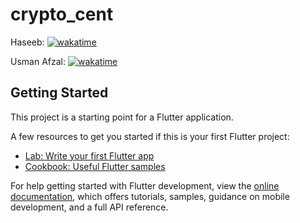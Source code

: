# crypto_cent

Haseeb: <a href="https://wakatime.com/badge/user/a62cfb23-ccbd-4bfc-b190-5dd5c13cd292/project/42871fb9-89ff-42c4-b5d7-5e8a9cbdde09"><img src="https://wakatime.com/badge/user/a62cfb23-ccbd-4bfc-b190-5dd5c13cd292/project/42871fb9-89ff-42c4-b5d7-5e8a9cbdde09.svg" alt="wakatime"></a>

Usman Afzal: <a href="https://wakatime.com/badge/user/9a95afcc-2546-45ea-a4cd-082f5bd4dc04/project/647edda0-be70-4b9f-92dd-8508023c9e4a"><img src="https://wakatime.com/badge/user/9a95afcc-2546-45ea-a4cd-082f5bd4dc04/project/647edda0-be70-4b9f-92dd-8508023c9e4a.svg" alt="wakatime"></a>

## Getting Started

This project is a starting point for a Flutter application.

A few resources to get you started if this is your first Flutter project:

- [Lab: Write your first Flutter app](https://docs.flutter.dev/get-started/codelab)
- [Cookbook: Useful Flutter samples](https://docs.flutter.dev/cookbook)

For help getting started with Flutter development, view the
[online documentation](https://docs.flutter.dev/), which offers tutorials,
samples, guidance on mobile development, and a full API reference.
